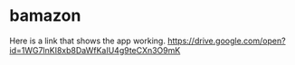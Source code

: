 # bamazon

Here is a link that shows the app working.
https://drive.google.com/open?id=1WG7lnKI8xb8DaWfKaIU4g9teCXn3O9mK
